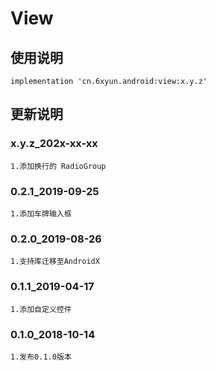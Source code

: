 View
===

使用说明
---
```
implementation 'cn.6xyun.android:view:x.y.z'
```

更新说明
---
### x.y.z_202x-xx-xx
    1.添加换行的 RadioGroup

### 0.2.1_2019-09-25
    1.添加车牌输入框

### 0.2.0_2019-08-26
    1.支持库迁移至AndroidX

### 0.1.1_2019-04-17
    1.添加自定义控件

### 0.1.0_2018-10-14
    1.发布0.1.0版本